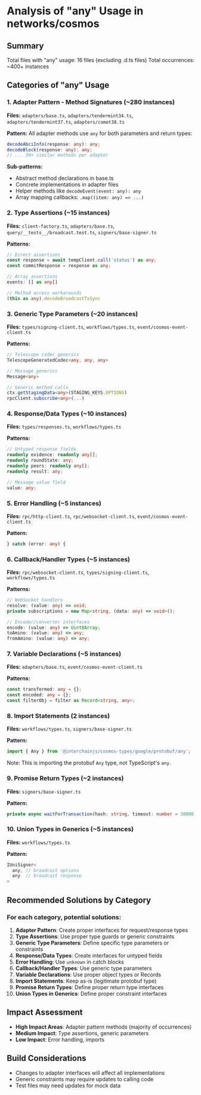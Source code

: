 # Analysis of "any" Usage in networks/cosmos

## Summary
Total files with "any" usage: 16 files (excluding .d.ts files)
Total occurrences: ~400+ instances

## Categories of "any" Usage

### 1. **Adapter Pattern - Method Signatures** (~280 instances)
**Files:** `adapters/base.ts`, `adapters/tendermint34.ts`, `adapters/tendermint37.ts`, `adapters/comet38.ts`

**Pattern:** All adapter methods use `any` for both parameters and return types:
```typescript
decodeAbciInfo(response: any): any;
decodeBlock(response: any): any;
// ... 30+ similar methods per adapter
```

**Sub-patterns:**
- Abstract method declarations in base.ts
- Concrete implementations in adapter files
- Helper methods like `decodeEvent(event: any): any`
- Array mapping callbacks: `.map((item: any) => ...)`

### 2. **Type Assertions** (~15 instances)
**Files:** `client-factory.ts`, `adapters/base.ts`, `query/__tests__/broadcast.test.ts`, `signers/base-signer.ts`

**Patterns:**
```typescript
// Direct assertions
const response = await tempClient.call('status') as any;
const commitResponse = response as any;

// Array assertions
events: [] as any[]

// Method access workarounds
(this as any).decodeBroadcastTxSync
```

### 3. **Generic Type Parameters** (~20 instances)
**Files:** `types/signing-client.ts`, `workflows/types.ts`, `event/cosmos-event-client.ts`

**Patterns:**
```typescript
// Telescope codec generics
TelescopeGeneratedCodec<any, any, any>

// Message generics
Message<any>

// Generic method calls
ctx.getStagingData<any>(STAGING_KEYS.OPTIONS)
rpcClient.subscribe<any>(...)
```

### 4. **Response/Data Types** (~10 instances)
**Files:** `types/responses.ts`, `workflows/types.ts`

**Patterns:**
```typescript
// Untyped response fields
readonly evidence: readonly any[];
readonly roundState: any;
readonly peers: readonly any[];
readonly result: any;

// Message value field
value: any;
```

### 5. **Error Handling** (~5 instances)
**Files:** `rpc/http-client.ts`, `rpc/websocket-client.ts`, `event/cosmos-event-client.ts`

**Pattern:**
```typescript
} catch (error: any) {
```

### 6. **Callback/Handler Types** (~5 instances)
**Files:** `rpc/websocket-client.ts`, `types/signing-client.ts`, `workflows/types.ts`

**Patterns:**
```typescript
// WebSocket handlers
resolve: (value: any) => void;
private subscriptions = new Map<string, (data: any) => void>();

// Encoder/converter interfaces
encode: (value: any) => Uint8Array;
toAmino: (value: any) => any;
fromAmino: (value: any) => any;
```

### 7. **Variable Declarations** (~5 instances)
**Files:** `adapters/base.ts`, `event/cosmos-event-client.ts`

**Patterns:**
```typescript
const transformed: any = {};
const encoded: any = {};
const filterObj = filter as Record<string, any>;
```

### 8. **Import Statements** (2 instances)
**Files:** `workflows/types.ts`, `signers/base-signer.ts`

**Pattern:**
```typescript
import { Any } from '@interchainjs/cosmos-types/google/protobuf/any';
```
Note: This is importing the protobuf `Any` type, not TypeScript's `any`.

### 9. **Promise Return Types** (~2 instances)
**Files:** `signers/base-signer.ts`

**Pattern:**
```typescript
private async waitForTransaction(hash: string, timeout: number = 30000): Promise<any>
```

### 10. **Union Types in Generics** (~5 instances)
**Files:** `workflows/types.ts`

**Pattern:**
```typescript
IUniSigner<
  any, // broadcast options
  any  // broadcast response
>
```

## Recommended Solutions by Category

### For each category, potential solutions:

1. **Adapter Pattern**: Create proper interfaces for request/response types
2. **Type Assertions**: Use proper type guards or generic constraints
3. **Generic Type Parameters**: Define specific type parameters or constraints
4. **Response/Data Types**: Create interfaces for untyped fields
5. **Error Handling**: Use `unknown` in catch blocks
6. **Callback/Handler Types**: Use generic type parameters
7. **Variable Declarations**: Use proper object types or Records
8. **Import Statements**: Keep as-is (legitimate protobuf type)
9. **Promise Return Types**: Define proper return type interfaces
10. **Union Types in Generics**: Define proper constraint interfaces

## Impact Assessment

- **High Impact Areas**: Adapter pattern methods (majority of occurrences)
- **Medium Impact**: Type assertions, generic parameters
- **Low Impact**: Error handling, imports

## Build Considerations

- Changes to adapter interfaces will affect all implementations
- Generic constraints may require updates to calling code
- Test files may need updates for mock data